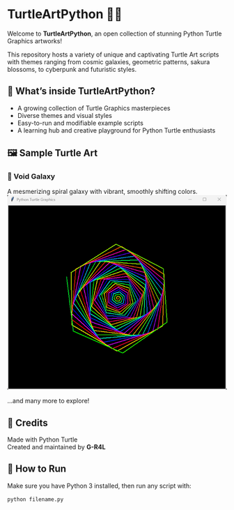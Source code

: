 # TurtleArtPython 🐢🎨

Welcome to **TurtleArtPython**, an open collection of stunning Python Turtle Graphics artworks!

This repository hosts a variety of unique and captivating Turtle Art scripts with themes ranging from cosmic galaxies, geometric patterns, sakura blossoms, to cyberpunk and futuristic styles.

## 🎨 What’s inside TurtleArtPython?

- A growing collection of Turtle Graphics masterpieces  
- Diverse themes and visual styles  
- Easy-to-run and modifiable example scripts  
- A learning hub and creative playground for Python Turtle enthusiasts  

## 🖼️ Sample Turtle Art

### 🌌 Void Galaxy  
A mesmerizing spiral galaxy with vibrant, smoothly shifting colors.  
![Void Galaxy](images/void_galaxy.png)

…and many more to explore!

## 🙌 Credits
Made with Python Turtle  
Created and maintained by **G-R4L**

## 🚀 How to Run

Make sure you have Python 3 installed, then run any script with:

```bash
python filename.py
